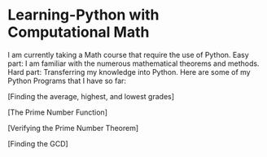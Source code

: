 # Learning-Python with Computational Math

I am currently taking a Math course that require the use of Python. Easy part:  I am familiar with the numerous mathematical theorems and methods. Hard part: Transferring my knowledge into Python. Here are some of my Python Programs that I have so far:

[Finding the average, highest, and lowest grades]

[The Prime Number Function]

[Verifying the Prime Number Theorem] 

[Finding the GCD]

